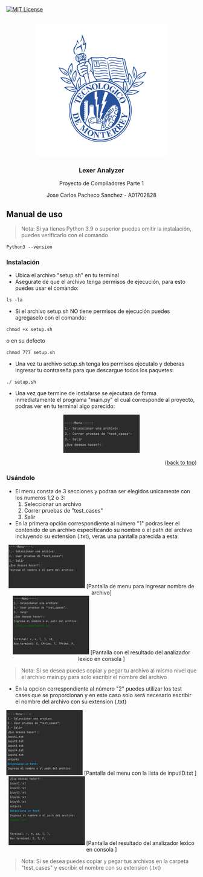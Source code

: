 <div id="top"></div>


[![MIT License][license-shield]][license-url]




<!-- PROJECT LOGO -->
<br />
<div align="center">
  <a href="https://github.com/othneildrew/Best-README-Template">
    <img src="images/logo.svg" alt="Logo" width="350" height="350">
  </a>
  <h3 align="center">Lexer Analyzer</h3>
  <p align="center">Proyecto de Compiladores Parte 1</p>
<p>Jose Carlos Pacheco Sanchez - A01702828</p>
</div>



<!-- USAGE EXAMPLES -->
## Manual de uso



> Nota: Si ya tienes Python 3.9 o superior puedes omitir la instalación, puedes verificarlo con el comando

```
Python3 --version
```
### Instalación

- Ubica el archivo "setup.sh" en tu terminal
- Asegurate de que el archivo tenga permisos de ejecución, para esto puedes usar el comando:
```
ls -la
```
- Si el archivo setup.sh NO tiene permisos de ejecución puedes agregaselo con el comando:

```
chmod +x setup.sh
```
o en su defecto
```
chmod 777 setup.sh
```

- Una vez tu archivo setup.sh tenga los permisos ejecutalo y deberas ingresar tu contraseña para que descargue todos los paquetes:

```
./ setup.sh
```

- Una vez que termine de instalarse se ejecutara de forma inmediatamente el programa "main.py" el cual corresponde al proyecto, podras ver en tu terminal algo parecido:
<div align="center">
    <img src="images/screenshot-1.png" alt="Logo" width="40%" height="40%">
</div>
<p align="right">(<a href="#top">back to top</a>)</p>


### Usándolo

- El menu consta de 3 secciones y podran ser elegidos unicamente con los numeros 1,2 o 3:
  <ol>
    <li>Seleccionar un archivo</li>
    <li>Correr pruebas de "test_cases"</li>
    <li>Salir</li>
  </ol>
- En la primera opción correspondiente al número "1" podras leer el contenido de un archivo especificando su nombre o el path del archivo incluyendo su extension (.txt), veras una pantalla parecida a esta:
<div align="center">
    <img src="images/screenshot-2.png" alt="Logo" width="40%" height="40%">
    [Pantalla de menu para ingresar nombre de archivo]
</div>
<div align="center">
    <img src="images/screenshot-3.png" alt="Logo" width="40%" height="40%">
    [Pantalla con el resultado del analizador lexico en consola ]
</div>

>Nota: Si se desea puedes copiar y pegar tu archivo al mismo nivel que el archivo main.py para solo escribir el nombre del archivo
- En la opcion correspondiente al número "2" puedes utilizar los test cases que se proporcionan y en este caso solo será necesario escribir el nombre del archivo con su extension (.txt)
<div align="center">
    <img src="images/screenshot-4.png" alt="Logo" width="40%" height="40%">
    [Pantalla del menu con la lista de inputID.txt ]
</div>
<div align="center">
    <img src="images/screenshot-5.png" alt="Logo" width="40%" height="40%">
    [Pantalla del resultado del analizador lexico en consola ]
</div>

>Nota: Si se desea puedes copiar y pegar tus archivos en la carpeta "test_cases" y escribir el nombre con su extension (.txt)


<!-- MARKDOWN LINKS & IMAGES -->
<!-- https://www.markdownguide.org/basic-syntax/#reference-style-links -->
[license-shield]: https://img.shields.io/github/license/othneildrew/Best-README-Template.svg?style=for-the-badge
[license-url]: https://github.com/JoseCarlosPa/lexer-analyzer/blob/main/LICENCE.md
